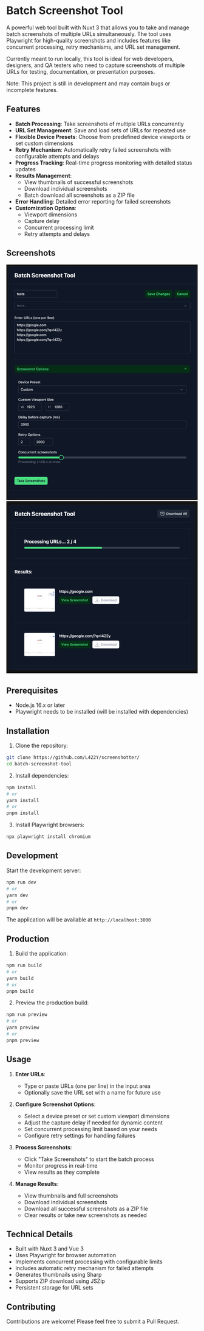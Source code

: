 # Batch Screenshot Tool

A powerful web tool built with Nuxt 3 that allows you to take and manage batch screenshots of multiple URLs simultaneously. The tool uses Playwright for high-quality screenshots and includes features like concurrent processing, retry mechanisms, and URL set management.

Currently meant to run locally, this tool is ideal for web developers, designers, and QA testers who need to capture screenshots of multiple URLs for testing, documentation, or presentation purposes.

Note: This project is still in development and may contain bugs or incomplete features.

## Features

- **Batch Processing**: Take screenshots of multiple URLs concurrently
- **URL Set Management**: Save and load sets of URLs for repeated use
- **Flexible Device Presets**: Choose from predefined device viewports or set custom dimensions
- **Retry Mechanism**: Automatically retry failed screenshots with configurable attempts and delays
- **Progress Tracking**: Real-time progress monitoring with detailed status updates
- **Results Management**: 
  - View thumbnails of successful screenshots
  - Download individual screenshots
  - Batch download all screenshots as a ZIP file
- **Error Handling**: Detailed error reporting for failed screenshots
- **Customization Options**:
  - Viewport dimensions
  - Capture delay
  - Concurrent processing limit
  - Retry attempts and delays
## Screenshots

![img.png](details/img.png)
![img_1.png](details/img_1.png)

## Prerequisites

- Node.js 16.x or later
- Playwright needs to be installed (will be installed with dependencies)

## Installation

1. Clone the repository:
```bash
git clone https://github.com/L422Y/screenshotter/
cd batch-screenshot-tool
```

2. Install dependencies:
```bash
npm install
# or
yarn install
# or
pnpm install
```

3. Install Playwright browsers:
```bash
npx playwright install chromium
```

## Development

Start the development server:
```bash
npm run dev
# or
yarn dev
# or
pnpm dev
```

The application will be available at `http://localhost:3000`

## Production

1. Build the application:
```bash
npm run build
# or
yarn build
# or
pnpm build
```

2. Preview the production build:
```bash
npm run preview
# or
yarn preview
# or
pnpm preview
```

## Usage

1. **Enter URLs**:
   - Type or paste URLs (one per line) in the input area
   - Optionally save the URL set with a name for future use

2. **Configure Screenshot Options**:
   - Select a device preset or set custom viewport dimensions
   - Adjust the capture delay if needed for dynamic content
   - Set concurrent processing limit based on your needs
   - Configure retry settings for handling failures

3. **Process Screenshots**:
   - Click "Take Screenshots" to start the batch process
   - Monitor progress in real-time
   - View results as they complete

4. **Manage Results**:
   - View thumbnails and full screenshots
   - Download individual screenshots
   - Download all successful screenshots as a ZIP file
   - Clear results or take new screenshots as needed

## Technical Details

- Built with Nuxt 3 and Vue 3
- Uses Playwright for browser automation
- Implements concurrent processing with configurable limits
- Includes automatic retry mechanism for failed attempts
- Generates thumbnails using Sharp
- Supports ZIP download using JSZip
- Persistent storage for URL sets

## Contributing

Contributions are welcome! Please feel free to submit a Pull Request.
